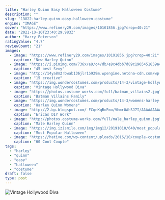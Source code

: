 ```yaml
---
title: "Harley Quinn Easy Halloween Costume"
description: ""
slug: "13822-harley-quinn-easy-halloween-costume"
engine: "IMAGE"
cover: "https://www.refinery29.com/images/10101856.jpg?crop=40:21"
date: "2021-10-10T23:40:29.983Z"
author: "Harry Peterson"
ratingValue: "4.7"
reviewCount: "21"
images:
  - image: "https://www.refinery29.com/images/10101856.jpg?crop=40:21"
    caption: "New Harley Quinn"
  - image: "https://i.pinimg.com/736x/e9/c4/db/e9c4dbb7d09c1965451859acaeea8f50.jpg"
    caption: "45 best Sexy"
  - image: "http://14ya8m2rbwab136jlr1b929m.wpengine.netdna-cdn.com/wp-content/uploads/easy-insideout-sadness-costume-466x850.jpg"
    caption: "15 creative"
  - image: "https://img.wondercostumes.com/products/14-3/vintage-hollywood-diva-girls-costume.jpg"
    caption: "Vintage Hollywood Diva"
  - image: "https://photos.costume-works.com/full/batman_villains2.jpg"
    caption: "Batman Villains Family"
  - image: "https://img.wondercostumes.com/products/14-3/womens-harley-quinn-costume.jpg"
    caption: "Harley Quinn Womens"
  - image: "http://2.bp.blogspot.com/-FCqnKqBoEmo/Vhmr0AhSJ7I/AAAAAAAAA-A/ChGq2sK7pho/w1200-h630-p-nu/Harley_Quinn_costume.jpg"
    caption: "Ericas DIY Work"
  - image: "http://photos.costume-works.com/full/male_harley_quinn.jpg"
    caption: "Male Harley Quinn"
  - image: "https://img.izismile.com/img/img12/20191010/640/most_popular_halloween_costumes_of_2019_so_far_640_high_04.jpg"
    caption: "Most Popular Halloween"
  - image: "https://hative.com/wp-content/uploads/2016/10/couple-costumes/13-couple-costume-ideas-1.jpg"
    caption: "60 Cool Couple"
tags:
  - "harley"
  - "quinn"
  - "easy"
  - "halloween"
  - "costume"
draft: false
type: post
---
```



![Vintage Hollywood Diva](https://img.wondercostumes.com/products/14-3/vintage-hollywood-diva-girls-costume.jpg "Vintage Hollywood Diva")


<!--inArticleAds-->

<!--galleryOne-->


<!--inArticleAds-->

<!--galleryTwo-->


<!--galleryThree-->

